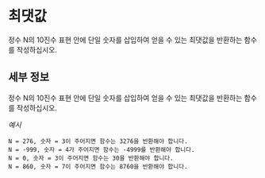 # 최댓값

정수 N의 10진수 표현 안에 단일 숫자를 삽입하여 얻을 수 있는 최댓값을 반환하는 함수를 작성하십시오.

## 세부 정보

정수 N의 10진수 표현 안에 단일 숫자를 삽입하여 얻을 수 있는 최댓값을 반환하는 함수를 작성하십시오.

_예시_

```text
N = 276, 숫자 = 3이 주어지면 함수는 3276을 반환해야 합니다.
N = -999, 숫자 = 4가 주어지면 함수는 -4999를 반환해야 합니다.
N = 0, 숫자 = 3이 주어지면 함수는 30을 반환해야 합니다.
N = 860, 숫자 = 7이 주어지면 함수는 8760을 반환해야 합니다.
```
